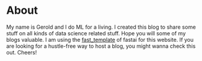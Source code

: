 # About

My name is Gerold and I do ML for a living. I created this blog to share some
stuff on all kinds of data science related stuff. Hope you will some of my blogs
valuable. I am using the [fast_template](https://www.fast.ai/2020/01/16/fast_template/) of fastai for this website.
If you are looking for a hustle-free way to host a blog, you might wanna check this out. Cheers!